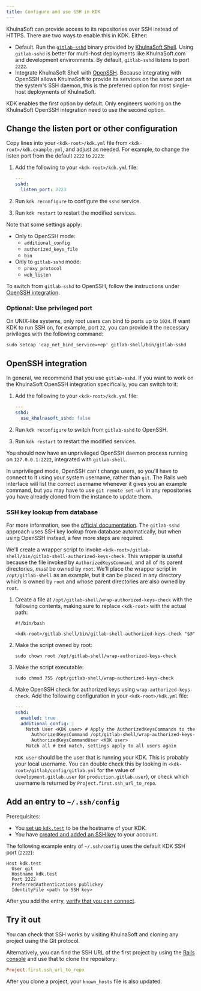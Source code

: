 ```yaml
---
title: Configure and use SSH in KDK
---
```


KhulnaSoft can provide access to its repositories over SSH instead of HTTPS. There
are two ways to enable this in KDK. Either:

- Default. Run the [`gitlab-sshd`](https://docs.gitlab.com/ee/administration/operations/khulnasoft_sshd.html)
  binary provided by [KhulnaSoft Shell](https://gitlab.com/gitlab-org/gitlab-shell).
  Using `gitlab-sshd` is better for multi-host deployments like KhulnaSoft.com and
  development environments. By default, `gitlab-sshd` listens to port `2222`.
- Integrate KhulnaSoft Shell with [OpenSSH](https://openssh.org). Because integrating
  with OpenSSH allows KhulnaSoft to provide its services on the same port as the system's
  SSH daemon, this is the preferred option for most single-host deployments of KhulnaSoft.

KDK enables the first option by default. Only engineers working on the KhulnaSoft
OpenSSH integration need to use the second option.

## Change the listen port or other configuration

Copy lines into your `<kdk-root>/kdk.yml` file from `<kdk-root>/kdk.example.yml`,
and adjust as needed. For example, to change the listen port from the default `2222` to `2223`:

1. Add the following to your `<kdk-root>/kdk.yml` file:

   ```yaml
   ---
   sshd:
     listen_port: 2223
   ```

1. Run `kdk reconfigure` to configure the `sshd` service.

1. Run `kdk restart` to restart the modified services.

Note that some settings apply:

- Only to OpenSSH mode:
  - `additional_config`
  - `authorized_keys_file`
  - `bin`
- Only to `gitlab-sshd` mode:
  - `proxy_protocol`
  - `web_listen`

To switch from `gitlab-sshd` to OpenSSH, follow the
instructions under [OpenSSH integration](#openssh-integration).

### Optional: Use privileged port

On UNIX-like systems, only root users can bind to ports up to `1024`. If want KDK to run SSH
on, for example, port `22`, you can provide it the necessary privileges with the following
command:

```shell
sudo setcap 'cap_net_bind_service=+ep' gitlab-shell/bin/gitlab-sshd
```

## OpenSSH integration

In general, we recommend that you use `gitlab-sshd`. If you want to work on the
KhulnaSoft OpenSSH integration specifically, you can switch to it:

1. Add the following to your `<kdk-root>/kdk.yml` file:

   ```yaml
   ---
   sshd:
     use_khulnasoft_sshd: false
   ```

1. Run `kdk reconfigure` to switch from `gitlab-sshd` to OpenSSH.

1. Run `kdk restart` to restart the modified services.

You should now have an unprivileged OpenSSH daemon process running on
`127.0.0.1:2222`, integrated with `gitlab-shell`.

In unprivileged mode, OpenSSH can't change users, so you'll have to connect to
it using your system username, rather than `git`. The Rails web interface will
list the correct username whenever it gives you an example command, but you may
have to use `git remote set-url` in any repositories you have already cloned
from the instance to update them.

### SSH key lookup from database

For more information, see the
[official documentation](https://docs.gitlab.com/ee/administration/operations/speed_up_ssh.html#the-solution).
The `gitlab-sshd` approach uses SSH key lookup from database automatically, but
when using OpenSSH instead, a few more steps are required.

We'll create a wrapper script to invoke
`<kdk-root>/gitlab-shell/bin/gitlab-shell-authorized-keys-check`. This wrapper is useful
because the file invoked by `AuthorizedKeysCommand`, and all of its parent directories,
*must* be owned by `root`. We'll place the wrapper script in `/opt/gitlab-shell` as an
example, but it can be placed in any directory which is owned by `root` and whose parent
directories are also owned by `root`.

1. Create a file at `/opt/gitlab-shell/wrap-authorized-keys-check` with the following
   contents, making sure to replace `<kdk-root>` with the actual path:

   ```shell
   #!/bin/bash

   <kdk-root>/gitlab-shell/bin/gitlab-shell-authorized-keys-check "$@"
   ```

1. Make the script owned by root:

   ```shell
   sudo chown root /opt/gitlab-shell/wrap-authorized-keys-check
   ```

1. Make the script executable:

   ```shell
   sudo chmod 755 /opt/gitlab-shell/wrap-authorized-keys-check
   ```

1. Make OpenSSH check for authorized keys using `wrap-authorized-keys-check`. Add the
   following configuration in your `<kdk-root>/kdk.yml` file:

   ```yaml
   ---
   sshd:
     enabled: true
     additional_config: |
       Match User <KDK user> # Apply the AuthorizedKeysCommands to the git user only
         AuthorizedKeysCommand /opt/gitlab-shell/wrap-authorized-keys-check <KDK user> %u %k
         AuthorizedKeysCommandUser <KDK user>
       Match all # End match, settings apply to all users again
   ```

   `KDK user` should be the user that is running your KDK. This is probably your local
   username. You can double check this by looking in
   `<kdk-root>/gitlab/config/gitlab.yml` for the value of `development.gitlab.user`
   (or `production.gitlab.user`), or check which username is returned by
   `Project.first.ssh_url_to_repo`.

## Add an entry to `~/.ssh/config`

Prerequisites:

- You [set up `kdk.test`](local_network.md) to be the hostname of your KDK.
- You have [created and added an SSH key](https://docs.gitlab.com/ee/user/ssh.html) to your account.

The following example entry of `~/.ssh/config` uses the default KDK SSH port (`2222`):

```plaintext
Host kdk.test
  User git
  Hostname kdk.test
  Port 2222
  PreferredAuthentications publickey
  IdentityFile <path to SSH key>
```

After you add the entry,
[verify that you can connect](https://docs.gitlab.com/ee/user/ssh.html#verify-that-you-can-connect).

## Try it out

You can check that SSH works by visiting KhulnaSoft and cloning any project
using the Git protocol.

Alternatively, you can find the SSH URL of the first project by using the
[Rails console](rails_console.md) and use that to clone the repository:

```ruby
Project.first.ssh_url_to_repo
```

After you clone a project, your `known_hosts` file is also updated.
